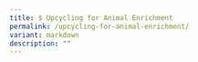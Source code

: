 ```yaml
---
title: $ Upcycling for Animal Enrichment
permalink: /upcycling-for-animal-enrichment/
variant: markdown
description: ""
---
```

